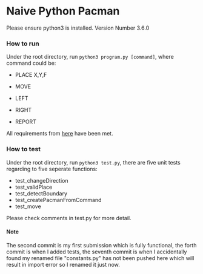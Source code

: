 # Naive Python Pacman

Please ensure python3 is installed. Version Number 3.6.0

### How to run

Under the root directory, run `python3 program.py [command]`, where command could be: <br>

- PLACE X,Y,F

- MOVE

- LEFT

- RIGHT

- REPORT

All requirements from [here](https://github.com/ie/Code-Challenge-1) have been met.

### How to test

Under the root directory, run `python3 test.py`, there are five unit tests regarding to five seperate functions: <br>

- test_changeDirection
- test_validPlace
- test_detectBoundary
- test_createPacmanFromCommand
- test_move

Please check comments in test.py for more detail.

#### Note
The second commit is my first submission which is fully functional, the forth commit is when I added tests, the seventh commit is when I accidentally found my renamed file "constants.py" has not been pushed here which will result in import error so I renamed it just now.

